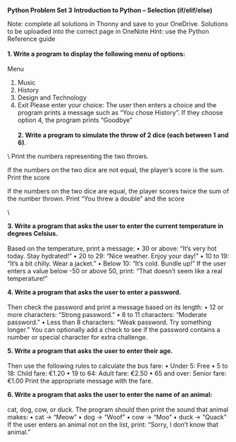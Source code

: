 **Python Problem Set 3**
**Introduction to Python – Selection (if/elif/else)**

Note: complete all solutions in Thonny and save to your OneDrive. Solutions to be uploaded into the correct page in OneNote
Hint: use the Python Reference guide\
\
**1.	Write a program to display the following menu of options:**
\
\
Menu
1.	Music
2.	History
3.	Design and Technology
4.	Exit
Please enter your choice:
The user then enters a choice and the program prints a message such as “You chose History”. If they choose option 4, the program prints “Goodbye”
\
\
**2.	Write a program to simulate the throw of 2 dice (each between 1 and 6)**.

  \\
Print the numbers representing the two throws.

If the numbers on the two dice are not equal, the player’s score is the sum. Print the score

If the numbers on the two dice are equal, the player scores twice the sum of the number thrown. Print “You threw a double” and the score

\


**3.	Write a program that asks the user to enter the current temperature in degrees Celsius.**
\
\
Based on the temperature, print a message:
•	30 or above: “It’s very hot today. Stay hydrated!”
•	20 to 29: “Nice weather. Enjoy your day!”
•	10 to 19: “It’s a bit chilly. Wear a jacket.”
•	Below 10: “It’s cold. Bundle up!”
If the user enters a value below -50 or above 50, print: “That doesn’t seem like a real temperature!”

**4. Write a program that asks the user to enter a password.**
\
\
Then check the password and print a message based on its length:
•	12 or more characters: “Strong password.”
•	8 to 11 characters: “Moderate password.”
•	Less than 8 characters: “Weak password. Try something longer.”
You can optionally add a check to see if the password contains a number or special character for extra challenge.


**5.	Write a program that asks the user to enter their age.**
\
\
Then use the following rules to calculate the bus fare:
•	Under 5: Free
•	5 to 18: Child fare: €1.20
•	19 to 64: Adult fare: €2.50
•	65 and over: Senior fare: €1.00
Print the appropriate message with the fare.


**6.	Write a program that asks the user to enter the name of an animal:**
\
\
cat, dog, cow, or duck.
The program should then print the sound that animal makes:
•	cat → “Meow”
•	dog → “Woof”
•	cow → “Moo”
•	duck → “Quack”
If the user enters an animal not on the list, print:
“Sorry, I don’t know that animal.”



